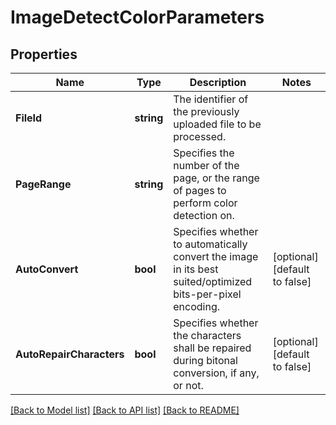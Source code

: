 # ImageDetectColorParameters

## Properties

Name | Type | Description | Notes
------------ | ------------- | ------------- | -------------
**FileId** | **string** | The identifier of the previously uploaded file to be processed. | 
**PageRange** | **string** | Specifies the number of the page, or the range of pages to perform color detection on. | 
**AutoConvert** | **bool** | Specifies whether to automatically convert the image in its best suited/optimized bits-per-pixel encoding. | [optional] [default to false]
**AutoRepairCharacters** | **bool** | Specifies whether the characters shall be repaired during bitonal conversion, if any, or not. | [optional] [default to false]

[[Back to Model list]](../README.md#documentation-for-models) [[Back to API list]](../README.md#documentation-for-api-endpoints) [[Back to README]](../README.md)


